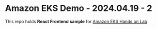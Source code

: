 # Amazon EKS Demo - 2024.04.19 - 2
This repo holds **React Frontend sample** for [Amazon EKS Hands on Lab](https://master.d3s71i2n51x60t.amplifyapp.com/ko/)
